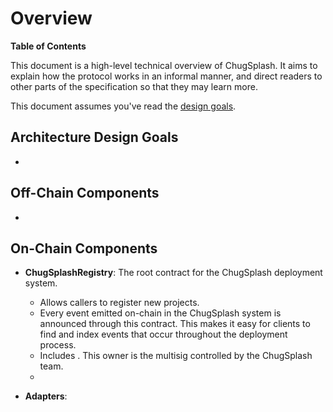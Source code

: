 # Overview

**Table of Contents**

This document is a high-level technical overview of ChugSplash. It aims to explain how the protocol works in an informal manner, and direct readers to other parts of the specification so that they may learn more.

This document assumes you've read the [design goals](TODO).

## Architecture Design Goals

*


## Off-Chain Components

*

## On-Chain Components

* **ChugSplashRegistry**: The root contract for the ChugSplash deployment system.
  * Allows callers to register new projects.
  * Every event emitted on-chain in the ChugSplash system is announced through this contract. This makes it easy for clients to find and index events that occur throughout the deployment process.
  * Includes . This owner is the multisig controlled by the ChugSplash team.
  *

* **Adapters**:

